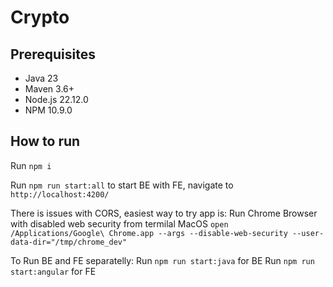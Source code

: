 # Crypto

## Prerequisites

- Java 23
- Maven 3.6+
- Node.js 22.12.0
- NPM 10.9.0

## How to run 

Run `npm i`

Run `npm run start:all` to start BE with FE, navigate to `http://localhost:4200/`

There is issues with CORS, easiest way to try app is:
Run Chrome Browser with disabled web security from termilal MacOS `open /Applications/Google\ Chrome.app --args --disable-web-security --user-data-dir="/tmp/chrome_dev"`

To Run BE and FE separatelly: 
Run `npm run start:java` for BE
Run `npm run start:angular` for FE

